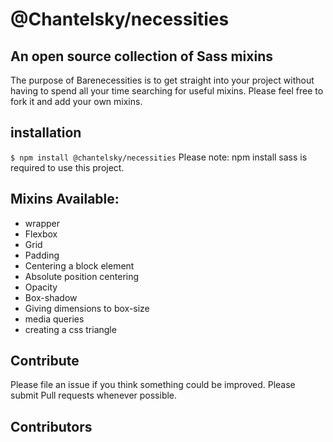 # @Chantelsky/necessities

## An open source collection of Sass mixins

The purpose of Barenecessities is to get straight into your project without having to spend all your time searching for useful mixins.
Please feel free to fork it and add your own mixins.

## installation

`$ npm install @chantelsky/necessities`
Please note: npm install sass is required to use this project.

## Mixins Available:

- wrapper
- Flexbox
- Grid
- Padding
- Centering a block element
- Absolute position centering
- Opacity
- Box-shadow
- Giving dimensions to box-size
- media queries
- creating a css triangle

## Contribute

Please file an issue if you think something could be improved. Please submit Pull requests whenever possible.

## Contributors
